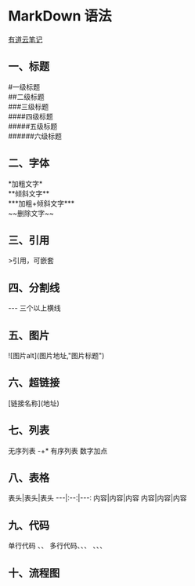 # MarkDown 语法
[有道云笔记](http://note.youdao.com/iyoudao/?p=2411)
## 一、标题
  \#一级标题  
  \#\#二级标题  
  \#\#\#三级标题  
  \#\#\#\#四级标题  
  \#\#\#\#\#五级标题  
  \#\#\#\#\#\#六级标题  
## 二、字体
  \*加粗文字\*  
  \*\*倾斜文字\*\*  
  \*\*\*加粗+倾斜文字\*\*\*  
  \~\~删除文字\~\~  
## 三、引用
  \>引用，可嵌套
## 四、分割线
  \-\-\- 三个以上横线
## 五、图片
\!\[图片alt\]\(图片地址,\"图片标题\"\)
## 六、超链接
\[链接名称\]\(地址)
## 七、列表
无序列表 -+*
有序列表 数字加点
## 八、表格
表头\|表头\|表头
\-\-\-\|\:\-\-\:\|\-\-\-\:
内容\|内容\|内容
内容\|内容\|内容
## 九、代码
单行代码 、、
多行代码、、、   、、、
## 十、流程图
